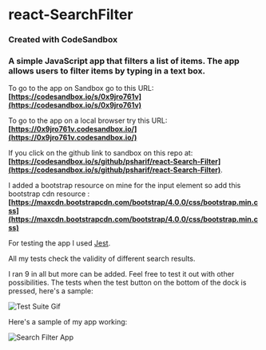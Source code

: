 # react-SearchFilter
### Created with CodeSandbox

### A simple JavaScript app that filters a list of items. The app allows users to filter items by typing in a text box.

To go to the app on Sandbox go to this URL: __[https://codesandbox.io/s/0x9jro761v](https://codesandbox.io/s/0x9jro761v)__

To go to the app on a local browser try this URL:__[https://0x9jro761v.codesandbox.io/](https://0x9jro761v.codesandbox.io/)__


If you click on the github link to sandbox on this repo at: __[https://codesandbox.io/s/github/psharif/react-Search-Filter](https://codesandbox.io/s/github/psharif/react-Search-Filter)__. 

I added a bootstrap resource on mine for the input element so add this bootstrap cdn resource : __[https://maxcdn.bootstrapcdn.com/bootstrap/4.0.0/css/bootstrap.min.css](https://maxcdn.bootstrapcdn.com/bootstrap/4.0.0/css/bootstrap.min.css)__

For testing the app I used [Jest](https://jestjs.io/). 

All my tests check the validity of different search results. 

I ran 9 in all but more can be added. Feel free to test it out with other possibilities. The tests when the test button on the bottom of the dock is pressed, here's a sample: 

![Test Suite Gif](https://media.giphy.com/media/1ZDHjI8JBf9dr6LAeI/giphy.gif)

Here's a sample of my app working: 


![Search Filter App](https://media.giphy.com/media/fWh8b4RHCQerY6jnAu/giphy.gif)
